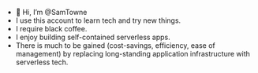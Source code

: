 - 👋 Hi, I’m @SamTowne
- I use this account to learn tech and try new things.
- I require black coffee.
- I enjoy building self-contained serverless apps.
- There is much to be gained (cost-savings, efficiency, ease of management) by replacing long-standing application infrastructure with serverless tech.

<!---
SamTowne/SamTowne is a ✨ special ✨ repository because its `README.md` (this file) appears on your GitHub profile.
You can click the Preview link to take a look at your changes.
--->

